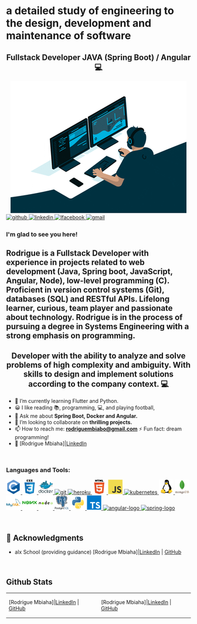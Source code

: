 # a detailed study of engineering to the design, development and maintenance of software


<h2 align="center">Fullstack Developer JAVA (Spring Boot) / Angular 💻</h2>
<center><img src="https://github.com/EmediongFrancis/EmediongFrancis/blob/main/giphy.gif"/></center>


<a href="https://github.com/rodriguembiabo" target="_blank">
<img src=https://img.shields.io/badge/github-%2324292e.svg?&style=for-the-badge&logo=github&logoColor=white alt=github style="margin-bottom: 5px;" />
</a>
<a href="https://linkedin.com/in/rodrigue-mbiaha-42155a190" target="_blank">
<img src=https://img.shields.io/badge/linkedin-%231E77B5.svg?&style=for-the-badge&logo=linkedin&logoColor=white alt=linkedin style="margin-bottom: 5px;" />
</a>
<a href="https://https://www.facebook.com/rodrigue.mbiabo" target="_blank">
<img src=https://img.shields.io/badge/facebook-%231E77B5.svg?&style=for-the-badge&logo=facebook&logoColor=white alt=lfacebook style="margin-bottom: 5px;" />
</a>
<a href="https://gmail.com.com/rodriguembiabo@gmail.com" target="_blank">
<img src=https://img.shields.io/badge/gmail-%23292929.svg?&style=for-the-badge&logo=gmail&logoColor=red alt=gmail style="margin-bottom: 5px;" />
</a>  
  
### I'm glad to see you here!  
## Rodrigue is a Fullstack Developer with experience in projects related to web development (Java, Spring boot, JavaScript, Angular, Node), low-level programming (C). Proficient in version control systems (Git), databases (SQL) and RESTful APIs. Lifelong learner, curious, team player and passionate about technology. Rodrigue is in the process of pursuing a degree in Systems Engineering with a strong emphasis on programming.

<h2 align="center">
Developer with the ability to analyze and solve problems of high complexity and ambiguity. With skills to design and implement solutions according to the company context. 💻</h2>

- 🌱 I’m currently learning Flutter and Python.
- 😀 I like reading :books:, programming, :computer:,  and playing football, 
- 💬 Ask me about **Spring Boot, Docker and Angular.**
- 👯 I’m looking to collaborate on **thrilling projects.**
- 📫 How to reach me: **rodriguembiabo@gmail.com**
⚡ Fun fact: dream programming!
- 🎯 [Rodrigue Mbiaha]|[LinkedIn](https://linkedin.com/in/rodrigue-mbiaha-42155a190)
<br/>  


<h3 align="left">Languages and Tools:</h3>
<p align="left"> <a href="https://www.cprogramming.com/" target="_blank" rel="noreferrer"> <img src="https://raw.githubusercontent.com/devicons/devicon/master/icons/c/c-original.svg" alt="c" width="40" height="40"/> </a> <a href="https://www.w3schools.com/css/" target="_blank" rel="noreferrer"> <img src="https://raw.githubusercontent.com/devicons/devicon/master/icons/css3/css3-original-wordmark.svg" alt="css3" width="40" height="40"/> </a> <a href="https://www.docker.com/" target="_blank" rel="noreferrer"> <img src="https://raw.githubusercontent.com/devicons/devicon/master/icons/docker/docker-original-wordmark.svg" alt="docker" width="40" height="40"/> </a>  </a> <a href="https://git-scm.com/" target="_blank" rel="noreferrer"> <img src="https://www.vectorlogo.zone/logos/git-scm/git-scm-icon.svg" alt="git" width="40" height="40"/> </a>  <a href="https://heroku.com" target="_blank" rel="noreferrer"> <img src="https://www.vectorlogo.zone/logos/heroku/heroku-icon.svg" alt="heroku" width="40" height="40"/> </a> <a href="https://www.w3.org/html/" target="_blank" rel="noreferrer"> <img src="https://raw.githubusercontent.com/devicons/devicon/master/icons/html5/html5-original-wordmark.svg" alt="html5" width="40" height="40"/> </a> <a href="https://developer.mozilla.org/en-US/docs/Web/JavaScript" target="_blank" rel="noreferrer"> <img src="https://raw.githubusercontent.com/devicons/devicon/master/icons/javascript/javascript-original.svg" alt="javascript" width="40" height="40"/> </a> <a href="https://kubernetes.io" target="_blank" rel="noreferrer"> <img src="https://www.vectorlogo.zone/logos/kubernetes/kubernetes-icon.svg" alt="kubernetes" width="40" height="40"/> </a> <a href="https://www.linux.org/" target="_blank" rel="noreferrer"> <img src="https://raw.githubusercontent.com/devicons/devicon/master/icons/linux/linux-original.svg" alt="linux" width="40" height="40"/> <a href="https://www.mongodb.com/" target="_blank" rel="noreferrer"> <img src="https://raw.githubusercontent.com/devicons/devicon/master/icons/mongodb/mongodb-original-wordmark.svg" alt="mongodb" width="40" height="40"/> </a> <a href="https://www.mysql.com/" target="_blank" rel="noreferrer"> <img src="https://raw.githubusercontent.com/devicons/devicon/master/icons/mysql/mysql-original-wordmark.svg" alt="mysql" width="40" height="40"/> </a> <a href="https://www.nginx.com" target="_blank" rel="noreferrer"> <img src="https://raw.githubusercontent.com/devicons/devicon/master/icons/nginx/nginx-original.svg" alt="nginx" width="40" height="40"/> </a> <a href="https://nodejs.org" target="_blank" rel="noreferrer"> <img src="https://raw.githubusercontent.com/devicons/devicon/master/icons/nodejs/nodejs-original-wordmark.svg" alt="nodejs" width="40" height="40"/> </a> <a href="https://www.postgresql.org" target="_blank" rel="noreferrer"> <img src="https://raw.githubusercontent.com/devicons/devicon/master/icons/postgresql/postgresql-original-wordmark.svg" alt="postgresql" width="40" height="40"/> </a> <a href="https://www.python.org" target="_blank" rel="noreferrer"> <img src="https://raw.githubusercontent.com/devicons/devicon/master/icons/python/python-original.svg" alt="python" width="40" height="40"/> </a> <a href="https://www.typescriptlang.org/" target="_blank" rel="noreferrer"> <img src="https://raw.githubusercontent.com/devicons/devicon/master/icons/typescript/typescript-original.svg" alt="typescript" width="40" height="40"/> </a> <a href="https://angular.io/" target="_blank" rel="noreferrer">
<img src="https://angular.io/assets/images/logos/angular/angular.png" alt="angular-logo" width="40" height="40"/> </a> <a href="https://spring.io/" target="_blank" rel="noreferrer">
<img src="https://spring.io/images/spring-logo-2022-93b99aee11ba10c57283810ff6f7f500.svg" alt="spring-logo" width="40" height="40"/> </a> </p>
<br>


## :mega: Acknowledgments

* alx School (providing guidance)
[Rodrigue Mbiaha]|[LinkedIn](https://linkedin.com/in/rodrigue-mbiaha-42155a190) | [GitHub](https://github.com/malu17)

</div>  

<br/>  

## Github Stats  
<table><tr><td valign="top" width="50%">

[Rodrigue Mbiaha]|[LinkedIn](https://linkedin.com/in/rodrigue-mbiaha-42155a190) | 
[GitHub](https://github.com/rodriguembiabo)


</td><td valign="top" width="50%">

[Rodrigue Mbiaha]|[LinkedIn](https://linkedin.com/in/rodrigue-mbiaha-42155a190) | 
[GitHub](https://github.com/rodriguembiabo)

</td></tr></table>  


<br/>  
